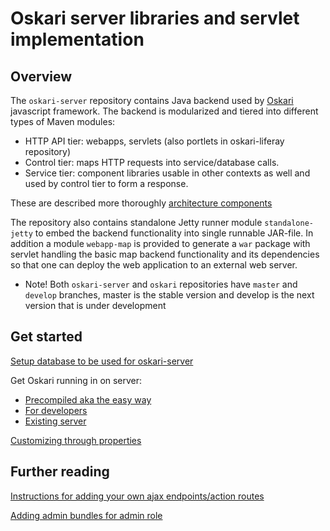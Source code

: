 # Oskari server libraries and servlet implementation

## Overview

The `oskari-server` repository contains Java backend used by [Oskari](https://github.com/nls-oskari/oskari) javascript framework. The backend is modularized and tiered into
different types of Maven modules:
* HTTP API tier: webapps, servlets (also portlets in oskari-liferay repository)
* Control tier: maps HTTP requests into service/database calls.
* Service tier: component libraries usable in other contexts as well and used by control tier to form a response.

These are described more thoroughly [architecture components](/documentation/architecture/components)

The repository also contains standalone Jetty runner module `standalone-jetty` to embed the backend functionality into single runnable JAR-file. In addition a module `webapp-map`
is provided to generate a `war` package with servlet handling the basic map backend functionality and its dependencies so that one can deploy the web application to an
external web server.

* Note! Both `oskari-server` and `oskari` repositories have `master` and `develop` branches, master is the stable version and develop is the next version that is under development

## Get started

[Setup database to be used for oskari-server](/documentation/backend/database-create)

Get Oskari running in on server:

* [Precompiled aka the easy way](/documentation/backend/server-embedded-precompiled)
* [For developers](/documentation/backend/server-embedded-developer)
* [Existing server](/documentation/backend/server-webapp)

[Customizing through properties](/documentation/backend/customize-properties)

## Further reading

[Instructions for adding your own ajax endpoints/action routes](/documentation/backend/adding-action-routes)

[Adding admin bundles for admin role](/documentation/backend/adding-bundles)